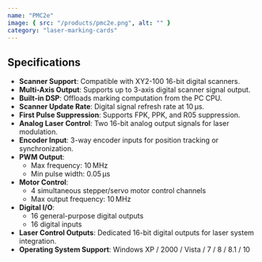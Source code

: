 ```yaml
---
name: "PMC2e"
image: { src: "/products/pmc2e.png", alt: "" }
category: "laser-marking-cards"
---
```


## Specifications

- **Scanner Support**: Compatible with XY2-100 16-bit digital scanners.
- **Multi-Axis Output**: Supports up to 3-axis digital scanner signal output.
- **Built-in DSP**: Offloads marking computation from the PC CPU.
- **Scanner Update Rate**: Digital signal refresh rate at 10 μs.
- **First Pulse Suppression**: Supports FPK, PPK, and R05 suppression.
- **Analog Laser Control**: Two 16-bit analog output signals for laser modulation.
- **Encoder Input**: 3-way encoder inputs for position tracking or synchronization.
- **PWM Output**:
  - Max frequency: 10 MHz
  - Min pulse width: 0.05 μs
- **Motor Control**:
  - 4 simultaneous stepper/servo motor control channels
  - Max output frequency: 10 MHz
- **Digital I/O**:
  - 16 general-purpose digital outputs
  - 16 digital inputs
- **Laser Control Outputs**: Dedicated 16-bit digital outputs for laser system integration.
- **Operating System Support**: Windows XP / 2000 / Vista / 7 / 8 / 8.1 / 10
